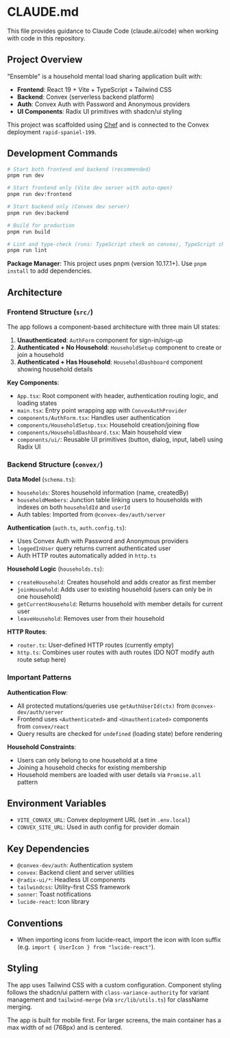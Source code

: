# CLAUDE.md

This file provides guidance to Claude Code (claude.ai/code) when working with code in this repository.

## Project Overview

"Ensemble" is a household mental load sharing application built with:
- **Frontend**: React 19 + Vite + TypeScript + Tailwind CSS
- **Backend**: Convex (serverless backend platform)
- **Auth**: Convex Auth with Password and Anonymous providers
- **UI Components**: Radix UI primitives with shadcn/ui styling

This project was scaffolded using [Chef](https://chef.convex.dev) and is connected to the Convex deployment `rapid-spaniel-199`.

## Development Commands

```bash
# Start both frontend and backend (recommended)
pnpm run dev

# Start frontend only (Vite dev server with auto-open)
pnpm run dev:frontend

# Start backend only (Convex dev server)
pnpm run dev:backend

# Build for production
pnpm run build

# Lint and type-check (runs: TypeScript check on convex/, TypeScript check on src/, convex dev --once, vite build)
pnpm run lint
```

**Package Manager**: This project uses pnpm (version 10.17.1+). Use `pnpm install` to add dependencies.

## Architecture

### Frontend Structure (`src/`)

The app follows a component-based architecture with three main UI states:

1. **Unauthenticated**: `AuthForm` component for sign-in/sign-up
2. **Authenticated + No Household**: `HouseholdSetup` component to create or join a household
3. **Authenticated + Has Household**: `HouseholdDashboard` component showing household details

**Key Components**:
- `App.tsx`: Root component with header, authentication routing logic, and loading states
- `main.tsx`: Entry point wrapping app with `ConvexAuthProvider`
- `components/AuthForm.tsx`: Handles user authentication
- `components/HouseholdSetup.tsx`: Household creation/joining flow
- `components/HouseholdDashboard.tsx`: Main household view
- `components/ui/`: Reusable UI primitives (button, dialog, input, label) using Radix UI

### Backend Structure (`convex/`)

**Data Model** (`schema.ts`):
- `households`: Stores household information (name, createdBy)
- `householdMembers`: Junction table linking users to households with indexes on both `householdId` and `userId`
- Auth tables: Imported from `@convex-dev/auth/server`

**Authentication** (`auth.ts`, `auth.config.ts`):
- Uses Convex Auth with Password and Anonymous providers
- `loggedInUser` query returns current authenticated user
- Auth HTTP routes automatically added in `http.ts`

**Household Logic** (`households.ts`):
- `createHousehold`: Creates household and adds creator as first member
- `joinHousehold`: Adds user to existing household (users can only be in one household)
- `getCurrentHousehold`: Returns household with member details for current user
- `leaveHousehold`: Removes user from their household

**HTTP Routes**:
- `router.ts`: User-defined HTTP routes (currently empty)
- `http.ts`: Combines user routes with auth routes (DO NOT modify auth route setup here)

### Important Patterns

**Authentication Flow**:
- All protected mutations/queries use `getAuthUserId(ctx)` from `@convex-dev/auth/server`
- Frontend uses `<Authenticated>` and `<Unauthenticated>` components from `convex/react`
- Query results are checked for `undefined` (loading state) before rendering

**Household Constraints**:
- Users can only belong to one household at a time
- Joining a household checks for existing membership
- Household members are loaded with user details via `Promise.all` pattern

## Environment Variables

- `VITE_CONVEX_URL`: Convex deployment URL (set in `.env.local`)
- `CONVEX_SITE_URL`: Used in auth config for provider domain

## Key Dependencies

- `@convex-dev/auth`: Authentication system
- `convex`: Backend client and server utilities
- `@radix-ui/*`: Headless UI components
- `tailwindcss`: Utility-first CSS framework
- `sonner`: Toast notifications
- `lucide-react`: Icon library

## Conventions

- When importing icons from lucide-react, import the icon with Icon suffix (e.g. `import { UserIcon } from "lucide-react"`).

## Styling

The app uses Tailwind CSS with a custom configuration. Component styling follows the shadcn/ui pattern with `class-variance-authority` for variant management and `tailwind-merge` (via `src/lib/utils.ts`) for className merging.

The app is built for mobile first. For larger screens, the main container has a max width of `md` (768px) and is centered.

